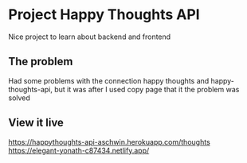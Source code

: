 # Project Happy Thoughts API

Nice project to learn about backend and frontend

## The problem

Had some problems with the connection happy thoughts and happy-thoughts-api, but it was after I used copy page that it the problem was solved

## View it live

https://happythoughts-api-aschwin.herokuapp.com/thoughts
https://elegant-yonath-c87434.netlify.app/
